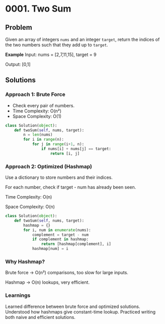 # 0001. Two Sum

## Problem
Given an array of integers `nums` and an integer `target`, return the indices of the two numbers such that they add up to `target`.

**Example**
Input: nums = [2,7,11,15], target = 9

Output: [0,1]


## Solutions

### Approach 1: Brute Force
- Check every pair of numbers.
- Time Complexity: O(n²)
- Space Complexity: O(1)

```python
class Solution(object):
    def twoSum(self, nums, target):
        n = len(nums)
        for i in range(n):
            for j in range(i+1, n):
                if nums[i] + nums[j] == target:
                    return [i, j]
```
### Approach 2: Optimized (Hashmap)
Use a dictionary to store numbers and their indices.

For each number, check if target - num has already been seen.

Time Complexity: O(n)

Space Complexity: O(n)

```python
class Solution(object):
    def twoSum(self, nums, target):
        hashmap = {}
        for i, num in enumerate(nums):
            complement = target - num
            if complement in hashmap:
                return [hashmap[complement], i]
            hashmap[num] = i
```
### Why Hashmap?
Brute force → O(n²) comparisons, too slow for large inputs.

Hashmap → O(n) lookups, very efficient.

### Learnings
Learned difference between brute force and optimized solutions.
Understood how hashmaps give constant-time lookup.
Practiced writing both naive and efficient solutions.


